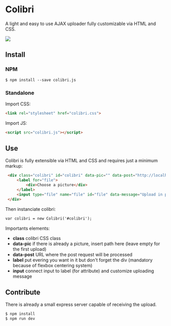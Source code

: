 # Colibri

A light and easy to use AJAX uploader fully customizable via HTML and CSS.  
  

![](https://media.giphy.com/media/l4FGp62U3cIVgrTxu/giphy.gif)

## Install

### NPM

```
$ npm install --save colibri.js
```

### Standalone

Import CSS:

```html
<link rel="stylesheet" href="colibri.css">
```

Import JS:

```html
<script src="colibri.js"></script>
```

## Use

Colibri is fully extensible via HTML and CSS and requires just a minimum markup:

```html
 <div class="colibri" id="colibri" data-pic="" data-post="http://localhost:5000/upload">
     <label for="file">
         <div>Choose a picture</div>
     </label>
     <input type="file" name="file" id="file" data-message="Upload in progress...">
 </div>
```

Then instanciate colibri:

```html
var colibri = new Colibri('#colibri');
```

Importants elements:

* **class** colibri CSS class
* **data-pic** if there is already a picture, insert path here (leave empty for the first upload) 
* **data-post** URL where the post request will be processed
* **label** put evering you want in it but don't forget the div (mandatory because of flexbox centering system)
* **input** connect input to label (for attribute) and customize uploading message


## Contribute

There is already a small express server capable of receiving the upload.

```bash
$ npm install
$ npm run dev
```

